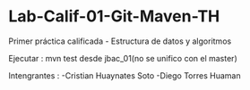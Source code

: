 # Lab-Calif-01-Git-Maven-TH

Primer práctica calificada - Estructura de datos y algoritmos


Ejecutar : mvn test desde jbac_01(no se unifico con el master)

Intengrantes :
-Cristian Huaynates Soto
-Diego Torres Huaman


